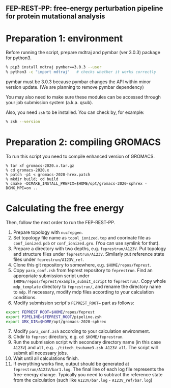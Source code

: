 ## FEP-REST-PP: free-energy perturbation pipeline for protein mutational analysis

# Preparation 1: environment

Before running the script, prepare mdtraj and pymbar (ver 3.0.3) package for python3.
```sh
% pip3 install mdtraj pymber==3.0.3 --user
% python3 -c "import mdtraj"   # checks whether it works correctly
```
pymbar must be 3.0.3 because pymbar changes the API within minor version update. (We are planning to remove pymbar dependency)

You may also need to make sure these modules can be accessed through your job submission system (a.k.a. qsub).

Also, you need `zsh` to be installed. You can check by, for example:
```sh
% zsh --version
```

# Preparation 2: compiling GROMACS

To run this script you need to compile enhanced version of GROMACS. 

```
% tar xf gromacs-2020.x.tar.gz
% cd gromacs-2020.x
% patch -p1 < gromacs-2020-hrex.patch
% mkdir build; cd build
% cmake -DCMAKE_INSTALL_PREFIX=$HOME/opt/gromacs-2020-sphrex -DGMX_MPI=on ..
```

# Calculating the free energy
Then, follow the next order to run the FEP-REST-PP.

1. Prepare topology with `nucfepgen`.
2. Set topology file name as `topol_ionized.top` and coorinate file as `conf_ionized.pdb` or `conf_ionized.gro`. (You can use symlink for that).
3. Prepare a directory with two depths, e.g. `feprestrun/A123V`. Put topology and structure files under `feprestrun/A123V`. Similarly put reference state files under `feprestrun/A123V_ref`.
4. Clone this git repository to somewhere, e.g. `$HOME/repos/feprest`.
5. Copy `para_conf.zsh` from feprest repository to `feprestrun`. Find an appropriate submission script under `$HOME/repos/feprest/example_submit_script` to `feprestrun/`. Copy whole `mdp_template` directory to `feprestrun/`, and rename the directory name to `mdp`. If necessary, modify mdp files according to your calculation conditions.
6. Modify submission script's `FEPREST_ROOT=` part as follows:
```sh
export FEPREST_ROOT=$HOME/repos/feprest
export PIPELINE=$FEPREST_ROOT/pipeline.zsh
export GMX_DIR=$HOME/opt/gromacs-2020-sphrex
```
7. Modify `para_conf.zsh` according to your calculation environment.
8. Chdir to `feprest` directory, e.g. `cd $HOME/feprestrun`. 
9. Run the submission script with secondary directory name (in this case `A123V`) and `all`, e.g. `./titech_tsubame3.zsh A123V all`. The script will submit all necessary jobs.
10. Wait until all calculations finish.
11. If everything works fine, output should be generated at `feprestrun/A123V/bar1.log`. The final line of each log file represents the free-energy change. Typically you need to subtract the reference state from the calculation (such like `A123V/bar.log` - `A123V_ref/bar.log`)

